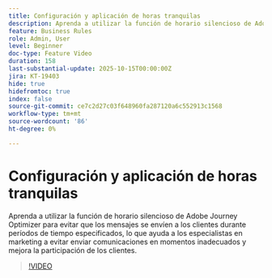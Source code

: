 ```yaml
---
title: Configuración y aplicación de horas tranquilas
description: Aprenda a utilizar la función de horario silencioso de Adobe Journey Optimizer para evitar que los mensajes (SMS, correo electrónico, push, WhatsApp) se envíen a los clientes durante períodos de tiempo especificados, lo que ayuda a los especialistas en marketing a evitar enviar comunicaciones en momentos inadecuados y mejora la participación de los clientes.
feature: Business Rules
role: Admin, User
level: Beginner
doc-type: Feature Video
duration: 158
last-substantial-update: 2025-10-15T00:00:00Z
jira: KT-19403
hide: true
hidefromtoc: true
index: false
source-git-commit: ce7c2d27c03f648960fa287120a6c552913c1568
workflow-type: tm+mt
source-wordcount: '86'
ht-degree: 0%

---
```



# Configuración y aplicación de horas tranquilas

Aprenda a utilizar la función de horario silencioso de Adobe Journey Optimizer para evitar que los mensajes se envíen a los clientes durante períodos de tiempo especificados, lo que ayuda a los especialistas en marketing a evitar enviar comunicaciones en momentos inadecuados y mejora la participación de los clientes.

>[!VIDEO](https://video.tv.adobe.com/v/3475855/?captions=spa&learn=on&enablevpops)
